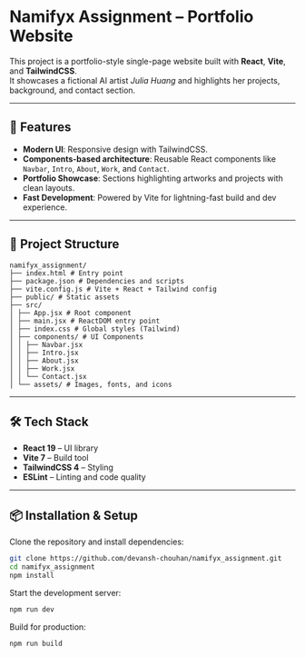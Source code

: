 # Namifyx Assignment – Portfolio Website

This project is a portfolio-style single-page website built with **React**, **Vite**, and **TailwindCSS**.  
It showcases a fictional AI artist *Julia Huang* and highlights her projects, background, and contact section.

---

## 🚀 Features
- **Modern UI**: Responsive design with TailwindCSS.
- **Components-based architecture**: Reusable React components like `Navbar`, `Intro`, `About`, `Work`, and `Contact`.
- **Portfolio Showcase**: Sections highlighting artworks and projects with clean layouts.
- **Fast Development**: Powered by Vite for lightning-fast build and dev experience.

---

## 📂 Project Structure

 ```
namifyx_assignment/
├── index.html # Entry point
├── package.json # Dependencies and scripts
├── vite.config.js # Vite + React + Tailwind config
├── public/ # Static assets
├── src/
│ ├── App.jsx # Root component
│ ├── main.jsx # ReactDOM entry point
│ ├── index.css # Global styles (Tailwind)
│ ├── components/ # UI Components
│ │ ├── Navbar.jsx
│ │ ├── Intro.jsx
│ │ ├── About.jsx
│ │ ├── Work.jsx
│ │ └── Contact.jsx
│ └── assets/ # Images, fonts, and icons
```

---

## 🛠️ Tech Stack
- **React 19** – UI library
- **Vite 7** – Build tool
- **TailwindCSS 4** – Styling
- **ESLint** – Linting and code quality

---

## 📦 Installation & Setup
Clone the repository and install dependencies:

```bash
git clone https://github.com/devansh-chouhan/namifyx_assignment.git
cd namifyx_assignment
npm install
```

Start the development server:

```bash
npm run dev
```

Build for production:

```bash
npm run build
```
